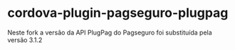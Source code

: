 # cordova-plugin-pagseguro-plugpag
Neste fork a versão da API PlugPag do Pagseguro foi substituída pela versão 3.1.2

